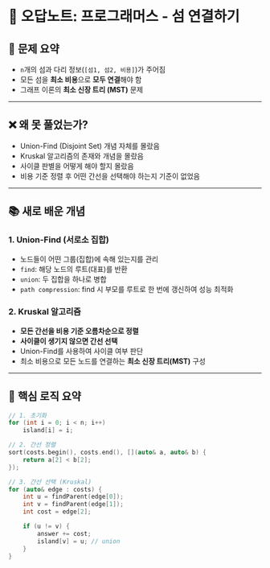 # 🧠 오답노트: 프로그래머스 - 섬 연결하기

## 📌 문제 요약

- `n`개의 섬과 다리 정보(`[섬1, 섬2, 비용]`)가 주어짐
- 모든 섬을 **최소 비용**으로 **모두 연결**해야 함
- 그래프 이론의 **최소 신장 트리 (MST)** 문제

---

## ❌ 왜 못 풀었는가?

- Union-Find (Disjoint Set) 개념 자체를 몰랐음
- Kruskal 알고리즘의 존재와 개념을 몰랐음
- 사이클 판별을 어떻게 해야 할지 몰랐음
- 비용 기준 정렬 후 어떤 간선을 선택해야 하는지 기준이 없었음

---

## 📚 새로 배운 개념

### 1. Union-Find (서로소 집합)
- 노드들이 어떤 그룹(집합)에 속해 있는지를 관리
- `find`: 해당 노드의 루트(대표)를 반환  
- `union`: 두 집합을 하나로 병합  
- `path compression`: find 시 부모를 루트로 한 번에 갱신하여 성능 최적화

### 2. Kruskal 알고리즘
- **모든 간선을 비용 기준 오름차순으로 정렬**
- **사이클이 생기지 않으면 간선 선택**
- Union-Find를 사용하여 사이클 여부 판단
- 최소 비용으로 모든 노드를 연결하는 **최소 신장 트리(MST)** 구성

---

## 🧩 핵심 로직 요약

```cpp
// 1. 초기화
for (int i = 0; i < n; i++)
    island[i] = i;

// 2. 간선 정렬
sort(costs.begin(), costs.end(), [](auto& a, auto& b) {
    return a[2] < b[2];
});

// 3. 간선 선택 (Kruskal)
for (auto& edge : costs) {
    int u = findParent(edge[0]);
    int v = findParent(edge[1]);
    int cost = edge[2];

    if (u != v) {
        answer += cost;
        island[v] = u; // union
    }
}
